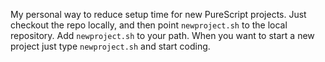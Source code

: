 My personal way to reduce setup time for new PureScript projects.  Just checkout the repo locally, and then point `newproject.sh` to the local repository.  Add `newproject.sh` to your path.  When you want to start a new project just type `newproject.sh` and start coding.
